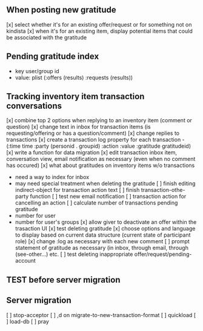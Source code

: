 ## When posting new gratitude
[x] select whether it's for an existing offer/request or for something not on kindista
[x] when it's for an existing item, display potential items that could be associated with the gratitude

## Pending gratitude index
- key user/group id
- value: plist (:offers (results) :requests (results))

## Tracking inventory item transaction conversations
[x] combine top 2 options when replying to an inventory item (comment or question)
[x] change text in inbox for transaction items (is requesting/offering or has a question/comment)
[x] change replies to transactions
[x] create a transaction log property for each transaction
     - (:time time :party (personid . groupid) :action :value :gratitude gratitudeid)
[x] write a function for data migration
[x] edit transaction inbox item, conversation view, email notification as necessary (even when no comment has occured)
[x] what about gratitudes on inventory items w/o transactions
   - need a way to index for inbox
   - may need special treatment when deleting the gratitude
[ ] finish editing indirect-object for transaction action text
[ ] finish transaction-othe-party function
[ ] test new email notification
[ ] transaction action for cancelling an action
[ ] calculate number of transactions pending gratitude
   - number for user
   - number for user's groups
[x] allow giver to deactivate an offer within the trasaction UI
[x] test deleting gratitude
[x] choose options and language to display based on current data structure (current state of participant role)
[x] change :log as necessary with each new comment
[ ] prompt statement of gratitude as necessary (in inbox, through email, through (see-other...) etc.
[ ] test deleting inappropriate offer/request/pending-account

## TEST before server migration

## Server migration
[ ] stop-acceptor
[ ] ,d on migrate-to-new-transaction-format
[ ] quickload
[ ] load-db
[ ] pray

